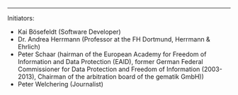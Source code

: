 ---
Initiators:

   * Kai Bösefeldt (Software Developer)
   * Dr. Andrea Herrmann (Professor at the FH Dortmund, Herrmann & Ehrlich)
   * Peter Schaar (hairman of the European Academy for Freedom of Information and Data Protection (EAID), former German Federal Commissioner for Data Protection and Freedom of Information (2003-2013), Chairman of the arbitration board of the gematik GmbH))
   * Peter Welchering (Journalist)
